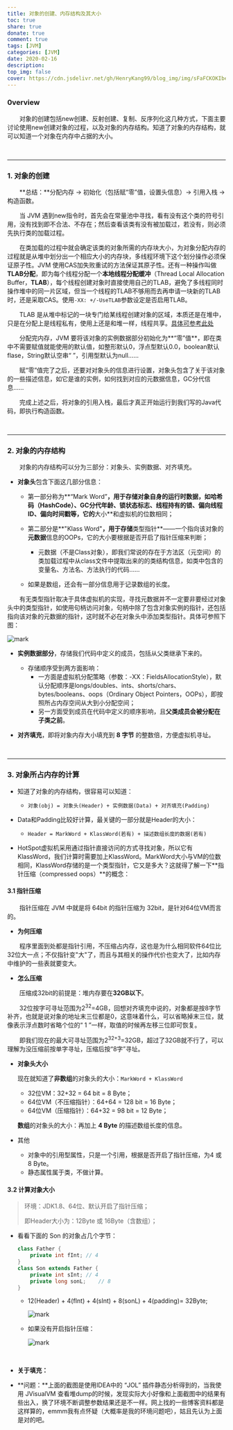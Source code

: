 ```yaml
---
title: 对象的创建、内存结构及其大小
toc: true
share: true
donate: true
comment: true
tags: [JVM]
categories: [JVM]
date: 2020-02-16
description:
top_img: false
cover: https://cdn.jsdelivr.net/gh/HenryKang99/blog_img/img/sFaFCKOKIbew.png
---
```


### 0verview

　　对象的创建包括new创建、反射创建、复制、反序列化这几种方式，下面主要讨论使用new创建对象的过程，以及对象的内存结构。知道了对象的内存结构，就可以知道一个对象在内存中占据的大小。

<!-- more -->

<br>

---

### 1. 对象的创建

　　**总结：**分配内存 → 初始化（包括赋“零”值，设置头信息）→ 引用入栈 → 构造函数。

　　当 JVM 遇到new指令时，首先会在常量池中寻找，看有没有这个类的符号引用，没有找到即不合法、不存在；然后查看该类有没有被加载过，若没有，则必须先执行类的加载过程。

　　在类加载的过程中就会确定该类的对象所需的内存块大小，为对象分配内存的过程就是从堆中划分出一个相应大小的内存块，多线程环境下这个划分操作必须保证原子性。JVM 使用CAS加失败重试的方法保证其原子性。还有一种操作叫做**TLAB分配**，即为每个线程分配一个**本地线程分配缓冲**（Thread Local Allocation Buffer，**TLAB**），每个线程创建对象时直接使用自己的TLAB，避免了多线程同时操作堆中的同一片区域，但当一个线程的TLAB不够用而去再申请一块新的TLAB时，还是采取CAS。使用`-XX: +/-UseTLAB`参数设定是否启用TLAB。

　　TLAB 是从堆中标记的一块专门给某线程创建对象的区域，本质还是在堆中，只是在分配上是线程私有，使用上还是和堆一样，线程共享。[具体可参考此处](https://www.zhihu.com/question/56538259)

　　分配完内存，JVM 要将该对象的实例数据部分初始化为**“零”值**，即在类中不需要赋值就能使用的默认值，如整形默认0，浮点型默认0.0，boolean默认flase，String默认空串“ ”，引用型默认为null……

　　赋“零”值完了之后，还要对对象头的信息进行设置，对象头包含了关于该对象的一些描述信息，如它是谁的实例，如何找到对应的元数据信息，GC分代信息……

　　完成上述之后，将对象的引用入栈，最后才真正开始运行到我们写的Java代码，即执行构造函数。

<br>

---

### 2. 对象的内存结构

　　对象的内存结构可以分为三部分：对象头、实例数据、对齐填充。

- **对象头**包含下面这几部分信息：

  - 第一部分称为**“Mark Word”**，用于存储对象自身的运行时数据，如哈希码（HashCode）、GC分代年龄、锁状态标志、线程持有的锁、偏向线程ID、偏向时间戳等，它的**大小**和虚拟机的位数相同；

  - 第二部分是**"Klass Word"**，用于存储**类型指针**——一个指向该对象的**元数据**信息的OOPs，它的大小要根据是否开启了指针压缩来判断；
    - 元数据（不是Class对象），即我们常说的存在于方法区（元空间）的类加载过程中从class文件中提取出来的的类结构信息，如类中包含的变量名、方法名、方法执行的代码……
  - 如果是数组，还会有一部分信息用于记录数组的长度。

　　有无类型指针取决于具体虚拟机的实现，寻找元数据并不一定要非要经过对象头中的类型指针，如使用句柄访问对象，句柄中除了包含对象实例的指针，还包括指向该对象的元数据的指针，这时就不必在对象头中添加类型指针。具体可参照下图：

![mark](https://cdn.jsdelivr.net/gh/HenryKang99/blog_img/img/XLVpUVIx2gK6.png)

- **实例数据部分**，存储我们代码中定义的成员，包括从父类继承下来的。
  - 存储顺序受到两方面影响：
    - 一方面是虚拟机分配策略（参数：-XX：FieldsAllocationStyle），默认分配顺序是longs/doubles、ints、shorts/chars、bytes/booleans、oops（Ordinary
      Object Pointers，OOPs），即按照所占内存空间从大到小分配空间；
    - 另一方面受到成员在代码中定义的顺序影响，且**父类成员会被分配在子类之前**。

- **对齐填充**，即将对象内存大小填充到 **8 字节** 的整数倍，方便虚拟机寻址。

<br>

---

### 3. 对象所占内存的计算

- 知道了对象的内存结构，很容易可以知道：
  - `对象(obj) = 对象头(Header) + 实例数据(Data) + 对齐填充(Padding)`

- Data和Padding比较好计算，最关键的一部分就是Header的大小：
  - `Header = MarkWord + KlassWord(若有) + 描述数组长度的数据(若有)`

- HotSpot虚拟机采用通过指针直接访问的方式寻找对象，所以它有KlassWord，我们计算时需要加上KlassWord。MarkWord大小与VM的位数相同，KlassWord存储的是一个类型指针，它又是多大？这就得了解一下**指针压缩（compressed oops）**的概念：

#### 3.1 指针压缩

　　指针压缩在 JVM 中就是将 64bit 的指针压缩为 32bit，是针对64位VM而言的。

- **为何压缩**

　　程序里面到处都是指针引用，不压缩占内存，这也是为什么相同软件64位比32位大一点；不仅指针变"大"了，而且与其相关的操作代价也变大了，比如内存中维护的一些表就要变大。

- **怎么压缩**

　　压缩成32bit的前提是：堆内存要在**32GB以下**。

　　32位按字可寻址范围为2<sup>32</sup>=4GB，回想对齐填充中说的，对象都是按8字节补齐，也就是说对象的地址末三位都是0，这意味着什么，可以省略掉末三位，就像表示浮点数时省略个位的“ 1 ”一样，取值的时候再左移三位即可恢复。

　　即我们现在的最大可寻址范围为2<sup>32+3</sup>=32GB，超过了32GB就不行了，可以理解为没压缩前按单字寻址，压缩后按“8字”寻址。

- **对象头大小**

  现在就知道了**非数组**的对象头的大小：`MarkWord + KlassWord`

  - 32位VM：32+32 = 64 bit = 8 Byte；
  - 64位VM（不压缩指针）：64+64 = 128 bit = 16 Byte；
  - 64位VM（压缩指针）：64+32 = 98 bit = 12 Byte；

  **数组**的对象头的大小：再加上 **4 Byte** 的描述数组长度的信息。

- 其他
  - 对象中的引用型属性，只是一个引用，根据是否开启了指针压缩，为4 或 8 Byte。
  - 静态属性属于类，不做计算。

#### 3.2 计算对象大小

> 环境：JDK1.8、64位、默认开启了指针压缩；
>
> 即Header大小为：12Byte 或 16Byte（含数组）；

- 看看下面的 Son 的对象占几个字节：

  ```java
  class Father {
      private int fInt;	// 4
  }
  class Son extends Father {
      private int sInt;	// 4
      private long sonL;	// 8
  }
  ```

  - 12(Header) + 4(fInt) + 4(sInt) + 8(sonL) + 4(padding)= 32Byte;

    ![mark](https://cdn.jsdelivr.net/gh/HenryKang99/blog_img/img/wHQhWV8F1yo8.png)

  - 如果没有开启指针压缩：

    ![mark](https://cdn.jsdelivr.net/gh/HenryKang99/blog_img/img/48ybJJWCseF3.png)

<br>

- **关于填充：**

- **问题：**上面的截图是使用IDEA中的 “JOL” 插件静态分析得到的，当我使用 JVisualVM 查看堆dump的时候，发现实际大小好像和上面截图中的结果有些出入，换了环境不断调整参数结果还是不一样。网上找的一些博客资料都是这样算的，emmm我有点怀疑（大概率是我的环境问题吧），姑且先认为上面是对的吧。